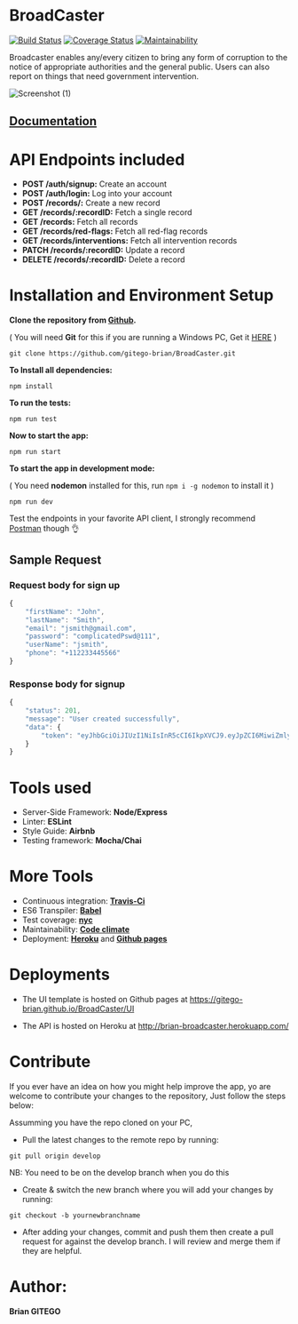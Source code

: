 # BroadCaster

[![Build Status](https://travis-ci.org/gitego-brian/BroadCaster-server.svg?branch=develop)](https://travis-ci.org/gitego-brian/BroadCaster-server)
[![Coverage Status](https://coveralls.io/repos/github/gitego-brian/BroadCaster-server/badge.svg?branch=update%233-server)](https://coveralls.io/github/gitego-brian/BroadCaster-server?branch=update%233-server)
[![Maintainability](https://api.codeclimate.com/v1/badges/d9bdd095911059b8917a/maintainability)](https://codeclimate.com/github/gitego-brian/BroadCaster-server/maintainability)

Broadcaster enables any/every citizen to bring any form of corruption to the notice of appropriate authorities and the general public. Users can also report on things that need government intervention.

![Screenshot (1)](https://user-images.githubusercontent.com/53472419/69162345-5cbb1b80-0aa1-11ea-912f-1831b908f0b0.png)

## [Documentation](https://documenter.getpostman.com/view/8741834/SW7Z48w7)

# API Endpoints included

- **POST /auth/signup:** Create an account
- **POST /auth/login:** Log into your account
- **POST /records/:** Create a new record
- **GET /records/:recordID:** Fetch a single record
- **GET /records:** Fetch all records
- **GET /records/red-flags:** Fetch all red-flag records
- **GET /records/interventions:** Fetch all intervention records
- **PATCH /records/:recordID:** Update a record
- **DELETE /records/:recordID:** Delete a record

# Installation and Environment Setup

**Clone the repository from [Github](https://github.com/gitego-brian/BroadCaster).**

( You will need **Git** for this if you are running a Windows PC, Get it [HERE](https://git-scm.com/) )

```
git clone https://github.com/gitego-brian/BroadCaster.git
```

**To Install all dependencies:**

```
npm install
```

**To run the tests:**

```
npm run test
```

**Now to start the app:**

```
npm run start
```

**To start the app in development mode:**

( You need **nodemon** installed for this, run `npm i -g nodemon` to install it )

```
npm run dev
```

Test the endpoints in your favorite API client, I strongly recommend [Postman](https://www.getpostman.com/) though :ok_hand:

## Sample Request

### Request body for sign up

```js
{
    "firstName": "John",
    "lastName": "Smith",
    "email": "jsmith@gmail.com",
    "password": "complicatedPswd@111",
    "userName": "jsmith",
    "phone": "+112233445566"
}
```

### Response body for signup

```js
{
    "status": 201,
    "message": "User created successfully",
    "data": {
        "token": "eyJhbGciOiJIUzI1NiIsInR5cCI6IkpXVCJ9.eyJpZCI6MiwiZmlyc3ROYW1lIjoiQmVuIiwibGFzdE5hbWUiOiJHaXNhIiwiZW1haWwiOiJnaXRlZ29iN0B5YWhvby5jb20iLCJpc0FkbWluIjpmYWxzZSwiaWF0IjoxNTc0MTczOTk1fQ.aEsCstbsBKGiGCGhF5GrShADpbxnTpq6wSBKXLlhIU"
    }
}
```

# Tools used

- Server-Side Framework: **Node/Express**
- Linter: **ESLint**
- Style Guide: **Airbnb**
- Testing framework: **Mocha/Chai**

# More Tools

- Continuous integration: **[Travis-Ci](travis-ci.org)**
- ES6 Transpiler: **[Babel](babeljs.io)**
- Test coverage: **[nyc](https://www.npmjs.com/package/nyc)**
- Maintainability: **[Code climate](https://codeclimate.com)**
- Deployment: **[Heroku](https://www.heroku.com)** and **[Github pages](https://pages.github.com)**

# Deployments

- The UI template is hosted on Github pages at https://gitego-brian.github.io/BroadCaster/UI

- The API is hosted on Heroku at http://brian-broadcaster.herokuapp.com/

# Contribute

If you ever have an idea on how you might help improve the app, yo are welcome to contribute your changes to the repository, Just follow the steps below:

Assumming you have the repo cloned on your PC,

- Pull the latest changes to the remote repo by running:

```
git pull origin develop
```

NB: You need to be on the develop branch when you do this

- Create & switch the new branch where you will add your changes by running:

```
git checkout -b yournewbranchname
```

- After adding your changes, commit and push them then create a pull request for against the develop branch. I will review and merge them if they are helpful.

# Author:

**Brian GITEGO**
